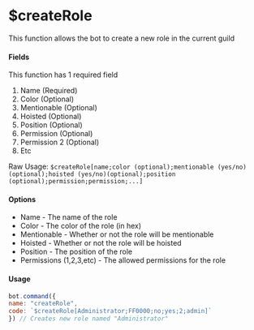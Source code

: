 # $createRole

This function allows the bot to create a new role in the current guild

#### Fields

This function has 1 required field

1. Name \(Required\)
2. Color \(Optional\)
3. Mentionable \(Optional\)
4. Hoisted \(Optional\)
5. Position \(Optional\)
6. Permission \(Optional\)
7. Permission 2 \(Optional\)
8. Etc

Raw Usage: `$createRole[name;color (optional);mentionable (yes/no)(optional);hoisted (yes/no)(optional);position (optional);permission;permission;...]`

#### Options

* Name - The name of the role
* Color - The color of the role \(in hex\)
* Mentionable - Whether or not the role will be mentionable
* Hoisted - Whether or not the role will be hoisted
* Position - The position of the role
* Permissions \(1,2,3,etc\) - The allowed permissions for the role

#### Usage

```javascript
bot.command({
name: "createRole",
code: `$createRole[Administrator;FF0000;no;yes;2;admin]`
}) // Creates new role named "Administrator"
```

